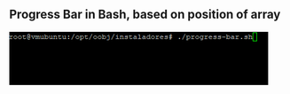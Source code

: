 ## Progress Bar in Bash, based on position of array

![Gif de Example](https://github.com/waltenne/Scripts/blob/master/linux/progressbar/progress_bar.gif)
